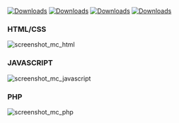 [![Downloads](https://badges.ml/monokai-corail/total.svg)](https://brackets-extension-badges.github.io#monokai-corail)
[![Downloads](https://badges.ml/monokai-corail/last-version.svg)](https://brackets-extension-badges.github.io#monokai-corail)
[![Downloads](https://badges.ml/monokai-corail/week.svg)](https://brackets-extension-badges.github.io#monokai-corail)
[![Downloads](https://badges.ml/monokai-corail/day.svg)](https://brackets-extension-badges.github.io#monokai-corail)

### HTML/CSS 
![screenshot_mc_html](https://user-images.githubusercontent.com/27980534/31412143-4300cd0c-ae14-11e7-8daa-f05fdb20c55e.png)
### JAVASCRIPT
![screenshot_mc_javascript](https://user-images.githubusercontent.com/27980534/31412164-61d0405a-ae14-11e7-940c-6962059a1047.png)
### PHP
![screenshot_mc_php](https://user-images.githubusercontent.com/27980534/31412169-651a0caa-ae14-11e7-9c97-5d42ae6fd857.png)
